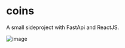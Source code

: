 # coins
A small sideproject with FastApi and ReactJS.

![image](https://user-images.githubusercontent.com/19197054/148103557-cc2d89bd-60d3-4174-a298-426ccbf8377c.png)
